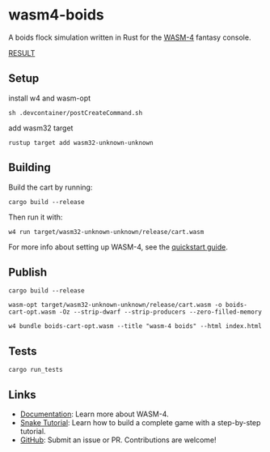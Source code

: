 # wasm4-boids

A boids flock simulation written in Rust for the [WASM-4](https://wasm4.org) fantasy console.

[RESULT](https://lukki15.github.io/wasm4-boids/)

## Setup

install w4 and wasm-opt
```shell
sh .devcontainer/postCreateCommand.sh
```

add wasm32 target
```shell
rustup target add wasm32-unknown-unknown
```

## Building

Build the cart by running:

```shell
cargo build --release
```

Then run it with:

```shell
w4 run target/wasm32-unknown-unknown/release/cart.wasm
```

For more info about setting up WASM-4, see the [quickstart guide](https://wasm4.org/docs/getting-started/setup?code-lang=rust#quickstart).

## Publish

```shell
cargo build --release

wasm-opt target/wasm32-unknown-unknown/release/cart.wasm -o boids-cart-opt.wasm -Oz --strip-dwarf --strip-producers --zero-filled-memory

w4 bundle boids-cart-opt.wasm --title "wasm-4 boids" --html index.html
```

## Tests

```shell
cargo run_tests
```

## Links

- [Documentation](https://wasm4.org/docs): Learn more about WASM-4.
- [Snake Tutorial](https://wasm4.org/docs/tutorials/snake/goal): Learn how to build a complete game
  with a step-by-step tutorial.
- [GitHub](https://github.com/aduros/wasm4): Submit an issue or PR. Contributions are welcome!
